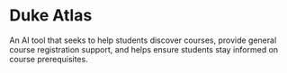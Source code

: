 # Duke Atlas
An AI tool that seeks to help students discover courses, provide general course registration support, and helps ensure students stay informed on course prerequisites.
